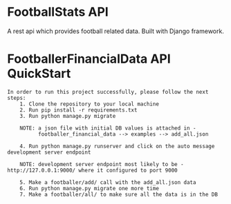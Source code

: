 # FootballStats API
A rest api which provides football related data.
Built with Django framework.

# FootballerFinancialData API QuickStart
    In order to run this project successfully, please follow the next steps:
        1. Clone the repository to your local machine
        2. Run pip install -r requirements.txt
        3. Run python manage.py migrate

        NOTE: a json file with initial DB values is attached in -  
              footballer_financial_data --> examples --> add_all.json

        4. Run python manage.py runserver and click on the auto message development server endpoint

        NOTE: development server endpoint most likely to be - http://127.0.0.1:9000/ where it configured to port 9000

        5. Make a footballer/add/ call with the add_all.json data
        6. Run python manage.py migrate one more time
        7. Make a footballer/all/ to make sure all the data is in the DB
